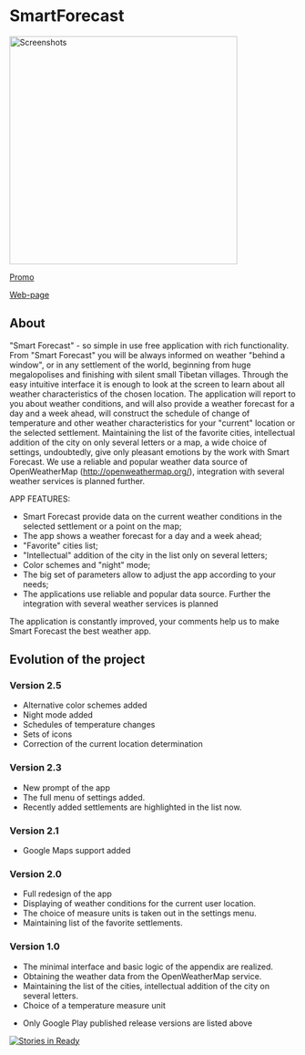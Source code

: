 # SmartForecast

<image src="https://github.com/khasang/SmartForecast/blob/main-develop/Auxiliary_files/Google%20Play%20-%20%20publication/banner_r.png?raw=true" height=400 alt="Screenshots"/>

[Promo](http://www.youtube.com/watch?v=WA4Y93X6yL8)

[Web-page](http://khasang.github.io/SmartForecast/)

## About

"Smart Forecast" - so simple in use free application with rich functionality. From "Smart Forecast" you will be always informed on weather "behind a window", or in any settlement of the world, beginning from huge megalopolises and finishing with silent small Tibetan villages. Through the easy intuitive interface it is enough to look at the screen to learn about all weather characteristics of the chosen location.
The application will report to you about weather conditions, and will also provide a weather forecast for a day and a week ahead, will construct the schedule of change of temperature and other weather characteristics for your "current" location or the selected settlement. Maintaining the list of the favorite cities, intellectual addition of the city on only several letters or a map, a wide choice of settings, undoubtedly, give only pleasant emotions by the work with Smart Forecast.
We use a reliable and popular weather data source of OpenWeatherMap (http://openweathermap.org/), integration with several weather services is planned further.

APP FEATURES:
- Smart Forecast provide data on the current weather conditions in the selected settlement or a point on the map;
- The app shows a weather forecast for a day and a week ahead;
- "Favorite" cities list; 
- "Intellectual" addition of the city in the list only on several letters;
- Color schemes and "night" mode;
- The big set of parameters allow to adjust the app according to your needs;
- The applications use reliable and popular data source. Further the integration with several weather services is planned

The application is constantly improved, your comments help us to make Smart Forecast the best weather app.


## Evolution of the project

### Version 2.5
	
- Alternative color schemes added
- Night mode added
- Schedules of temperature changes
- Sets of icons
- Correction of the current location determination


### Version 2.3

- New prompt of the app
- The full menu of settings added.
- Recently added settlements are highlighted in the list now.

### Version  2.1

- Google Maps  support added

### Version 2.0

- Full redesign of the app
- Displaying of weather conditions for the current user location.
- The choice of measure units is taken out in the settings menu.
- Maintaining list of the favorite settlements.

### Version 1.0

- The minimal interface and basic logic of the appendix are realized.
- Obtaining the weather data from the OpenWeatherMap service.
- Maintaining the list of the cities, intellectual addition of the city on several letters.
- Choice of a temperature measure unit

* Only Google Play published release versions are listed above


[![Stories in Ready](https://badge.waffle.io/khasang/SmartForecast.png?label=ready&title=Ready)](http://waffle.io/khasang/SmartForecast)
